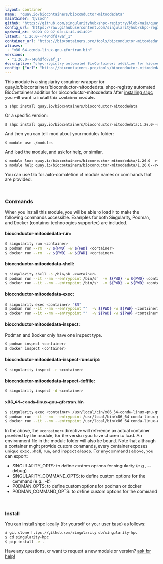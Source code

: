 ```yaml
---
layout: container
name:  "quay.io/biocontainers/bioconductor-mitoodedata"
maintainer: "@vsoch"
github: "https://github.com/singularityhub/shpc-registry/blob/main/quay.io/biocontainers/bioconductor-mitoodedata/container.yaml"
config_url: "https://raw.githubusercontent.com/singularityhub/shpc-registry/main/quay.io/biocontainers/bioconductor-mitoodedata/container.yaml"
updated_at: "2023-02-07 03:46:45.491402"
latest: "1.26.0--r40hdfd78af_1"
container_url: "https://biocontainers.pro/tools/bioconductor-mitoodedata"
aliases:
 - "x86_64-conda-linux-gnu-gfortran.bin"
versions:
 - "1.26.0--r40hdfd78af_1"
description: "shpc-registry automated BioContainers addition for bioconductor-mitoodedata"
config: {"url": "https://biocontainers.pro/tools/bioconductor-mitoodedata", "maintainer": "@vsoch", "description": "shpc-registry automated BioContainers addition for bioconductor-mitoodedata", "latest": {"1.26.0--r40hdfd78af_1": "sha256:cf4884f01cf4e7fbfd1847964992e82e778e697cb2ed4939c6b8255110e053ea"}, "tags": {"1.26.0--r40hdfd78af_1": "sha256:cf4884f01cf4e7fbfd1847964992e82e778e697cb2ed4939c6b8255110e053ea"}, "docker": "quay.io/biocontainers/bioconductor-mitoodedata", "aliases": {"x86_64-conda-linux-gnu-gfortran.bin": "/usr/local/bin/x86_64-conda-linux-gnu-gfortran.bin"}}
---
```


This module is a singularity container wrapper for quay.io/biocontainers/bioconductor-mitoodedata.
shpc-registry automated BioContainers addition for bioconductor-mitoodedata
After [installing shpc](#install) you will want to install this container module:


```bash
$ shpc install quay.io/biocontainers/bioconductor-mitoodedata
```

Or a specific version:

```bash
$ shpc install quay.io/biocontainers/bioconductor-mitoodedata:1.26.0--r40hdfd78af_1
```

And then you can tell lmod about your modules folder:

```bash
$ module use ./modules
```

And load the module, and ask for help, or similar.

```bash
$ module load quay.io/biocontainers/bioconductor-mitoodedata/1.26.0--r40hdfd78af_1
$ module help quay.io/biocontainers/bioconductor-mitoodedata/1.26.0--r40hdfd78af_1
```

You can use tab for auto-completion of module names or commands that are provided.

<br>

### Commands

When you install this module, you will be able to load it to make the following commands accessible.
Examples for both Singularity, Podman, and Docker (container technologies supported) are included.

#### bioconductor-mitoodedata-run:

```bash
$ singularity run <container>
$ podman run --rm  -v ${PWD} -w ${PWD} <container>
$ docker run --rm  -v ${PWD} -w ${PWD} <container>
```

#### bioconductor-mitoodedata-shell:

```bash
$ singularity shell -s /bin/sh <container>
$ podman run --it --rm --entrypoint /bin/sh  -v ${PWD} -w ${PWD} <container>
$ docker run --it --rm --entrypoint /bin/sh  -v ${PWD} -w ${PWD} <container>
```

#### bioconductor-mitoodedata-exec:

```bash
$ singularity exec <container> "$@"
$ podman run --it --rm --entrypoint ""  -v ${PWD} -w ${PWD} <container> "$@"
$ docker run --it --rm --entrypoint ""  -v ${PWD} -w ${PWD} <container> "$@"
```

#### bioconductor-mitoodedata-inspect:

Podman and Docker only have one inspect type.

```bash
$ podman inspect <container>
$ docker inspect <container>
```

#### bioconductor-mitoodedata-inspect-runscript:

```bash
$ singularity inspect -r <container>
```

#### bioconductor-mitoodedata-inspect-deffile:

```bash
$ singularity inspect -d <container>
```


#### x86_64-conda-linux-gnu-gfortran.bin

```bash
$ singularity exec <container> /usr/local/bin/x86_64-conda-linux-gnu-gfortran.bin
$ podman run --it --rm --entrypoint /usr/local/bin/x86_64-conda-linux-gnu-gfortran.bin   -v ${PWD} -w ${PWD} <container> -c " $@"
$ docker run --it --rm --entrypoint /usr/local/bin/x86_64-conda-linux-gnu-gfortran.bin   -v ${PWD} -w ${PWD} <container> -c " $@"
```



In the above, the `<container>` directive will reference an actual container provided
by the module, for the version you have chosen to load. An environment file in the
module folder will also be bound. Note that although a container
might provide custom commands, every container exposes unique exec, shell, run, and
inspect aliases. For anycommands above, you can export:

 - SINGULARITY_OPTS: to define custom options for singularity (e.g., --debug)
 - SINGULARITY_COMMAND_OPTS: to define custom options for the command (e.g., -b)
 - PODMAN_OPTS: to define custom options for podman or docker
 - PODMAN_COMMAND_OPTS: to define custom options for the command

<br>

### Install

You can install shpc locally (for yourself or your user base) as follows:

```bash
$ git clone https://github.com/singularityhub/singularity-hpc
$ cd singularity-hpc
$ pip install -e .
```

Have any questions, or want to request a new module or version? [ask for help!](https://github.com/singularityhub/singularity-hpc/issues)